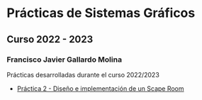 
# Prácticas de Sistemas Gráficos
## Curso 2022 - 2023
### Francisco Javier Gallardo Molina

Prácticas desarrolladas durante el curso 2022/2023

* [Práctica 2 - Diseño e implementación de un Scape Room](https://github.com/fjgallardo00/SG_UGR_Practicas/tree/main/P2)

